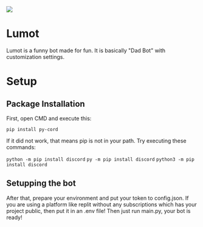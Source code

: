 <img src="https://badgen.net/badge/Github/Lumot/blue?icon=github">

<h1>Lumot</h1>
Lumot is a funny bot made for fun. It is basically "Dad Bot" with customization settings.

<h1>Setup</h1>
<h2>Package Installation</h2>
First, open CMD and execute this:

```pip install py-cord```

If it did not work, that means pip is not in your path. Try executing these commands:

```python -m pip install discord```
```py -m pip install discord```
```python3 -m pip install discord```

<h2>Setupping the bot</h2>
After that, prepare your environment and put your token to config.json. If you are using a platform like replit without any subscriptions which has your project public, then put it in an .env file!
Then just run main.py, your bot is ready!

